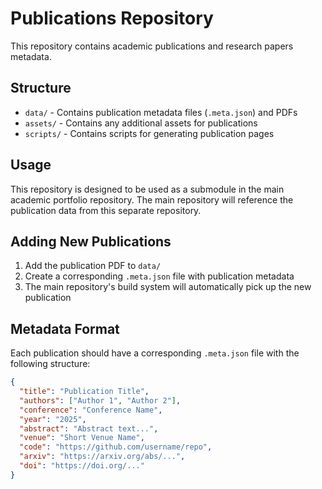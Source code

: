 # Publications Repository

This repository contains academic publications and research papers metadata.

## Structure

- `data/` - Contains publication metadata files (`.meta.json`) and PDFs
- `assets/` - Contains any additional assets for publications
- `scripts/` - Contains scripts for generating publication pages

## Usage

This repository is designed to be used as a submodule in the main academic portfolio repository. The main repository will reference the publication data from this separate repository.

## Adding New Publications

1. Add the publication PDF to `data/`
2. Create a corresponding `.meta.json` file with publication metadata
3. The main repository's build system will automatically pick up the new publication

## Metadata Format

Each publication should have a corresponding `.meta.json` file with the following structure:

```json
{
  "title": "Publication Title",
  "authors": ["Author 1", "Author 2"],
  "conference": "Conference Name",
  "year": "2025",
  "abstract": "Abstract text...",
  "venue": "Short Venue Name",
  "code": "https://github.com/username/repo",
  "arxiv": "https://arxiv.org/abs/...",
  "doi": "https://doi.org/..."
}
```
